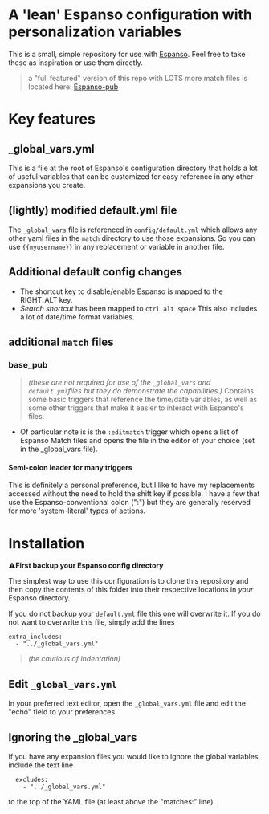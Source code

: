 # A 'lean' Espanso configuration with personalization variables

This is a small, simple repository for use with [Espanso](https://espanso.org/).
Feel free to take these as inspiration or use them directly.
> a "full featured" version of this repo with LOTS more match files is located here: [Espanso-pub](https://github.com/mistahBen/espanso-pub)

# Key features
## _global_vars.yml
This is a file at the root of Espanso's configuration directory that holds a lot of useful variables that can be customized for easy reference in any other expansions you create.


## (lightly) modified default.yml file
The `_global_vars` file is referenced in `config/default.yml` which allows any other yaml files in the `match` directory to use those expansions. So you can use `{{myusername}}` in any replacement or variable in another file.

## Additional default config changes
- The shortcut key to disable/enable Espanso is mapped to the RIGHT_ALT key.
- *Search shortcut* has been mapped to `ctrl alt space`
This also includes a lot of date/time format variables.

## additional `match` files
### base_pub
>*(these are not required for use of the `_global_vars` and `default.yml`files but they do demonstrate the capabilities.)*
Contains some basic triggers that reference the time/date variables, as well as some other triggers that make it easier to interact with Espanso's files.

- Of particular note is is the `:editmatch` trigger which opens a list of Espanso Match files and opens the file in the editor of your choice (set in the _global_vars file). 

#### Semi-colon leader for many triggers
This is definitely a personal preference, but I like to have my replacements accessed without the need to hold the shift key if possible. I have a few that use the Espanso-conventional colon (":") but they are generally reserved for more 'system-literal' types of actions.


# Installation

⚠️**First backup your Espanso config directory**

The simplest way to use this configuration is to clone this repository and then copy the contents of this folder into their respective locations in *your* Espanso directory.

If you do not backup your `default.yml` file this one will overwrite it. If you do not want to overwrite this file, simply add the lines

```
extra_includes:
  - "../_global_vars.yml"
```

>*(be cautious of indentation)*

## Edit `_global_vars.yml`
In your preferred text editor, open the `_global_vars.yml` file and edit the "echo" field to your preferences.

## Ignoring the _global_vars
If you have any expansion files you would like to ignore the global variables, include the text line

```
  excludes: 
    - "../_global_vars.yml"
```

to the top of the YAML file (at least above the "matches:" line).



